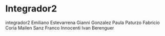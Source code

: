 # Integrador2
integrador2
Emiliano Estevarrena
Gianni Gonzalez
Paula Paturzo
Fabricio Coria
Mailen Sanz
Franco Innocenti
Ivan Berenguer
